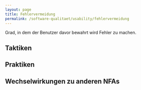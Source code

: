 ```yaml
---
layout: page
title: Fehlervermeidung
permalink: /software-qualitaet/usability/fehlervermeidung
---
```


Grad, in dem der Benutzer davor bewahrt wird Fehler zu machen.

## Taktiken

## Praktiken

## Wechselwirkungen zu anderen NFAs
